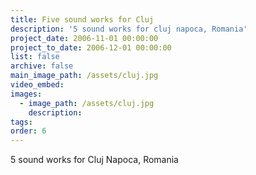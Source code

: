 ```yaml
---
title: Five sound works for Cluj
description: '5 sound works for cluj napoca, Romania'
project_date: 2006-11-01 00:00:00
project_to_date: 2006-12-01 00:00:00
list: false
archive: false
main_image_path: /assets/cluj.jpg
video_embed:
images:
  - image_path: /assets/cluj.jpg
    description:
tags:
order: 6
---
```



5 sound works for Cluj Napoca, Romania